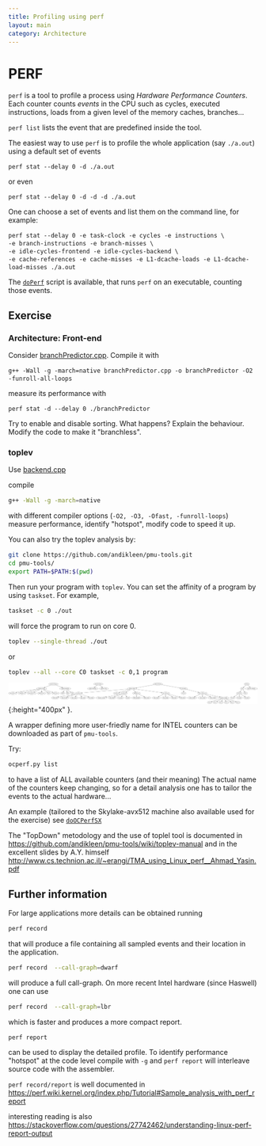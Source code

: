 ```yaml
---
title: Profiling using perf
layout: main
category: Architecture
---
```


# PERF

`perf` is a tool to profile a process using *Hardware Performance Counters*. Each counter counts *events* in the CPU
such as cycles, executed instructions, loads from a given level of the memory caches, branches...

`perf list` lists the event that are predefined inside the tool.

The easiest way to use `perf` is to profile the whole application (say `./a.out`) using a default set of events

```shell
perf stat --delay 0 -d ./a.out
```

or even

```shell
perf stat --delay 0 -d -d -d ./a.out
```

One can choose a set of events and list them on the command line, for example:

```shell
perf stat --delay 0 -e task-clock -e cycles -e instructions \
-e branch-instructions -e branch-misses \
-e idle-cycles-frontend -e idle-cycles-backend \
-e cache-references -e cache-misses -e L1-dcache-loads -e L1-dcache-load-misses ./a.out
```

The [`doPerf`]({{site.exercises_repo}}/hands-on/architecture/doPerf) script is available, that runs `perf` on an
executable, counting those events.


## Exercise 

### Architecture: Front-end

Consider [branchPredictor.cpp]({{site.exercises_repo}}/hands-on/architecture/branchPredictor.cpp). Compile it with 
```
g++ -Wall -g -march=native branchPredictor.cpp -o branchPredictor -O2 -funroll-all-loops
```

measure its performance with

```
perf stat -d --delay 0 ./branchPredictor
```
Try to enable and disable sorting. What happens?
Explain the behaviour. Modify the code to make it "branchless".

### toplev

Use [backend.cpp]({{site.exercises_repo}}/hands-on/architecture/backend.cpp)

compile 
    
```bash
g++ -Wall -g -march=native
``` 
with different compiler options (`-O2, -O3, -Ofast, -funroll-loops`) measure performance,
identify "hotspot", modify code to speed it up.

You can also try the toplev analysis by: 

```bash
git clone https://github.com/andikleen/pmu-tools.git
cd pmu-tools/
export PATH=$PATH:$(pwd)
```

Then run your program with `toplev`.
You can set the affinity of a program by using `taskset`. 
For example, 

```bash
taskset -c 0 ./out
```

will force the program to run on core 0.

```bash
toplev --single-thread ./out
```
or 

```bash
toplev --all --core C0 taskset -c 0,1 program
```

![](ivb-hierarchy.svg){:height="400px" }.



A wrapper defining more user-friedly name for INTEL counters can be downloaded as part of `pmu-tools`.

Try:

```bash
ocperf.py list
```

to have a list of ALL available counters (and their meaning)
The actual name of the counters keep changing, so for a detail analysis one has to tailor the events to the actual hardware...

An example (tailored to the Skylake-avx512 machine also available used for the exercise) see
[`doOCPerfSX`]({{site.exercises_repo}}/hands-on/architecture/doOCPerfSX)

The "TopDown" metodology and the use of toplel tool is documented in
https://github.com/andikleen/pmu-tools/wiki/toplev-manual
and in the excellent slides by A.Y. himself
http://www.cs.technion.ac.il/~erangi/TMA_using_Linux_perf__Ahmad_Yasin.pdf

## Further information

For large applications more details can be obtained running 
```bash
perf record
```

that will produce a file containing all sampled events and their location in the application.

```bash
perf record  --call-graph=dwarf
``` 
will produce a full call-graph. On more recent Intel hardware (since Haswell)
one can use 

```bash
perf record  --call-graph=lbr
```

which is faster and produces a more compact report.
```bash
perf report
```
can be used to display the detailed profile.
To identify performance "hotspot" at the code level compile with `-g` and `perf report` will interleave source code with the assembler.

`perf record/report` is well documented in
https://perf.wiki.kernel.org/index.php/Tutorial#Sample_analysis_with_perf_report

interesting reading is also
https://stackoverflow.com/questions/27742462/understanding-linux-perf-report-output



